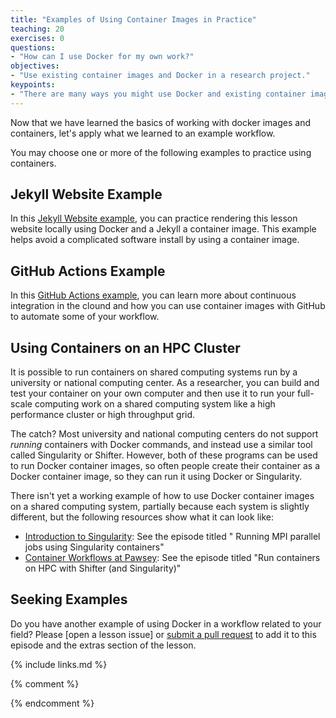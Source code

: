 ```yaml
---
title: "Examples of Using Container Images in Practice"
teaching: 20
exercises: 0
questions:
- "How can I use Docker for my own work?"
objectives:
- "Use existing container images and Docker in a research project."
keypoints:
- "There are many ways you might use Docker and existing container images in your research project."
---
```


Now that we have learned the basics of working with docker images and containers,
let's apply what we learned to an example workflow.

You may choose one or more of the following examples to practice using containers.

## Jekyll Website Example

In this [Jekyll Website example](../_extras/e02-jekyll-lesson-example), you can practice
rendering this lesson website locally using Docker and a Jekyll a container image.
This example helps avoid a complicated software install by using a container image.


## GitHub Actions Example

In this [GitHub Actions example](../_extras/e01-github-actions), you can learn more about
continuous integration in the clound and how you can use container images with GitHub to
automate some of your workflow.

<!--- Placeholder for
## Geospatial Example

Ask @mkuzak to make a PR to add extra for <https://github.com/escience-academy/docker-gdal-demo>

-->

## Using Containers on an HPC Cluster

It is possible to run containers on shared computing systems run by a university or national
computing center. As a researcher, you can build and test your container on your own
computer and then use it to run your full-scale computing work on a shared computing
system like a high performance cluster or high throughput grid.

The catch? Most university and national computing centers do not support *running*
containers with Docker commands, and instead use a similar tool called Singularity or
Shifter. However, both of these programs can be used to run Docker container images,
so often people create their container as a Docker container image, so they can
run it using Docker or Singularity.

There isn't yet a working example of how to use Docker container images on a shared
computing system, partially because each system is slightly different, but the
following resources show what it can look like:

- [Introduction to Singularity](https://carpentries-incubator.github.io/singularity-introduction/): See the episode titled "
Running MPI parallel jobs using Singularity containers"
- [Container Workflows at Pawsey](https://pawseysc.github.io/container-workflows/): See the episode titled "Run containers on HPC with Shifter (and Singularity)"

## Seeking Examples

Do you have another example of using Docker in a workflow related to your field?  Please [open a lesson issue] or [submit a pull request] to add it to this episode and the extras section of the lesson.


{% include links.md %}

{% comment %}
<!--  LocalWords:  keypoints _episodes_rmd CODE_OF_CONDUCT.md aio.md
 -->
<!--  LocalWords:  CONTRIBUTING.md LICENSE.md index.md reference.md
 -->
<!--  LocalWords:  README.md setup.md _config.yml webserver srv
 -->
<!--  LocalWords:  jekyll x86_64-linux-musl favicons github.io
 -->
<!--  LocalWords:  links.md _episodes_rmd _config.yml endcomment
 -->
{% endcomment %}


[submit a pull request]: https://github.com/carpentries-incubator/docker-introduction/pulls

